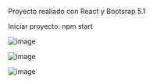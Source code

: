 Proyecto realiado con React y Bootsrap 5.1

Iniciar proyecto:
npm start

![image](https://user-images.githubusercontent.com/73798412/204670749-ce5986ae-523a-4763-be62-fec030c7110a.png)

![image](https://user-images.githubusercontent.com/73798412/204670827-09f9022f-a851-4cb4-95a7-da323e9df24b.png)

![image](https://user-images.githubusercontent.com/73798412/204670924-7f094719-da8a-4c28-aabb-c11158fb6a82.png)

